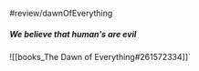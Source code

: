 #review/dawnOfEverything
##### We believe that human's are evil

![[books_The Dawn of Everything#261572334]]`